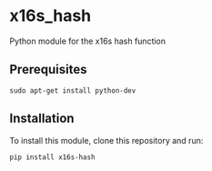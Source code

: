 # x16s_hash
Python module for the x16s hash function

## Prerequisites

```
sudo apt-get install python-dev
```

## Installation

To install this module, clone this repository and run:

```
pip install x16s-hash
```
